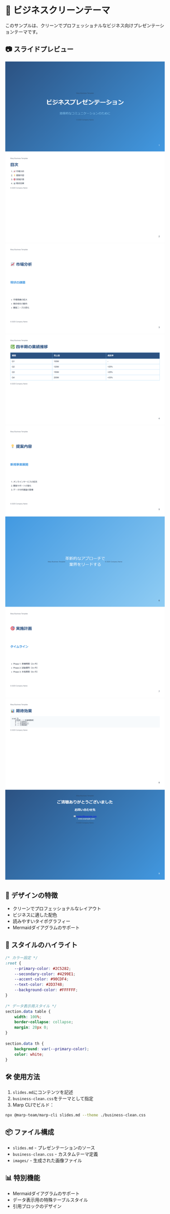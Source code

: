 # 💼 ビジネスクリーンテーマ

このサンプルは、クリーンでプロフェッショナルなビジネス向けプレゼンテーションテーマです。

## 📷 スライドプレビュー

![スライド1](images/slides.001.png)
![スライド2](images/slides.002.png)
![スライド3](images/slides.003.png)
![スライド4](images/slides.004.png)
![スライド5](images/slides.005.png)
![スライド6](images/slides.006.png)
![スライド7](images/slides.007.png)
![スライド8](images/slides.008.png)
![スライド9](images/slides.009.png)

## 🎨 デザインの特徴

- クリーンでプロフェッショナルなレイアウト
- ビジネスに適した配色
- 読みやすいタイポグラフィー
- Mermaidダイアグラムのサポート

## 💫 スタイルのハイライト

```css
/* カラー設定 */
:root {
    --primary-color: #2C5282;
    --secondary-color: #4299E1;
    --accent-color: #90CDF4;
    --text-color: #2D3748;
    --background-color: #FFFFFF;
}

/* データ表示用スタイル */
section.data table {
    width: 100%;
    border-collapse: collapse;
    margin: 20px 0;
}

section.data th {
    background: var(--primary-color);
    color: white;
}
```

## 🛠️ 使用方法

1. `slides.md`にコンテンツを記述
2. `business-clean.css`をテーマとして指定
3. Marp CLIでビルド：
```bash
npx @marp-team/marp-cli slides.md --theme ./business-clean.css
```

## 📦 ファイル構成

- `slides.md` - プレゼンテーションのソース
- `business-clean.css` - カスタムテーマ定義
- `images/` - 生成された画像ファイル

## 📊 特別機能

- Mermaidダイアグラムのサポート
- データ表示用の特殊テーブルスタイル
- 引用ブロックのデザイン
